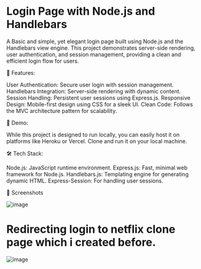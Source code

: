 # Login Page with Node.js and Handlebars

A Basic and simple, yet elegant login page built using Node.js and the Handlebars view engine. This project demonstrates server-side rendering, user authentication, and session management, providing a clean and efficient login flow for users.

📜 Features:

User Authentication: Secure user login with session management.
Handlebars Integration: Server-side rendering with dynamic content.
Session Handling: Persistent user sessions using Express.js.
Responsive Design: Mobile-first design using CSS for a sleek UI.
Clean Code: Follows the MVC architecture pattern for scalability.

🚀 Demo:

While this project is designed to run locally, you can easily host it on platforms like Heroku or Vercel. Clone and run it on your local machine.

🛠️ Tech Stack:

Node.js: JavaScript runtime environment.
Express.js: Fast, minimal web framework for Node.js.
Handlebars.js: Templating engine for generating dynamic HTML.
Express-Session: For handling user sessions.

📸 Screenshots

![image](https://github.com/user-attachments/assets/17d0c0b6-d2d4-436c-98bd-0c5e968a7328)
# Redirecting login to netflix clone page which i created before.

![image](https://github.com/user-attachments/assets/3a1ba74d-956b-403d-ac57-4f234f8be206)
